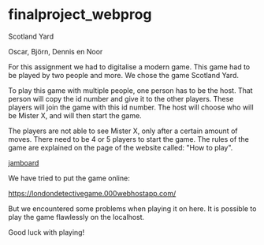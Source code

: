 # finalproject_webprog

Scotland Yard

Oscar, Björn, Dennis en Noor 

For this assignment we had to digitalise a modern game. 
This game had to be played by two people and more. 
We chose the game Scotland Yard.

To play this game with multiple people, one person has to be the host.
That person will copy the id number and give it to the other players.
These players will join the game with this id number.
The host will choose who will be Mister X, and will then start the game. 

The players are not able to see Mister X, only after a certain amount of moves.
There need to be 4 or 5 players to start the game.
The rules of the game are explained on the page of the website called: "How to play".

[jamboard](https://jamboard.google.com/d/18XGnU7UMGEoLgt4Z4ashobSDKwPqTfZuTl6qCHpKCDk/viewer)

We have tried to put the game online: 

https://londondetectivegame.000webhostapp.com/

But we encountered some problems when playing it on here.
It is possible to play the game flawlessly on the localhost. 

Good luck with playing!

